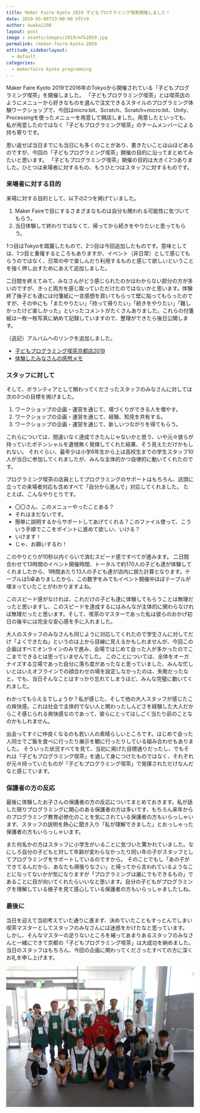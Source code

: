 ```yaml
---
title: Maker Faire Kyoto 2019 子どもプログラミング喫茶開催しました！
date: 2019-05-06T23:00:00 UTC+9
author: kwaka1208
layout: post
image : assets/images/2019/mfk2019.jpg
permalink: /maker-faire-kyoto-2019
attitude_sidebarlayout:
  - default
categories:
  - makerfaire kyoto programming
---
```

Maker Faire Kyoto 2019で2016年のTokyoから開催されている「子どもプログラミング喫茶」を開催しました。
「子どもプログラミング喫茶」とは喫茶店のようにメニューから好きなものを選んで注文できるスタイルのプログラミング体験ワークショップで、今回はmicro:bit、Scratch、Scratch+micro:bit、Unity、Processingを使ったメニューを用意して開店しました。用意したといっても、私が用意したのではなく「子どもプログラミング喫茶」のチームメンバーによる持ち寄りです。

思い返せば当日までにも当日にも多くのことがあり、書きたいことは山ほどあるのですが、今回の「子どもプログラミング喫茶」開催の目的に沿ってまとめてみたいと思います。
「子どもプログラミング喫茶」開催の目的は大きく2つありました。ひとつは来場者に対するもの、もうひとつはスタッフに対するものです。

### 来場者に対する目的
来場に対する目的として、以下の2つを掲げていました。

1. Maker Faireで目にするさまざまなものは自分も関われる可能性に気づいてもらう。
2. 当日体験して終わりではなくて、帰ってから続きをやりたいと思ってもらう。

1つ目はTokyoを踏襲したもので、2つ目は今回追加したものです。意味としては、1つ目と重複するところもありますが、イベント（非日常）として感じてもらうのではなく、日常の中で楽しんだり利用するものと感じて欲しいということを強く押し出すためにあえて追加しました。

二日間を終えてみて、みなさんがどう感じられたのかはわからない部分の方が多いのですが、きっと両方を感じ取っていただけたのではないかと思います。体験終了後子ども達には付箋紙に一言感想を買いてもらって壁に貼ってもらったのですが、その中にも「またやりたい」「持って帰りたい」「続きをやりたい」「難しかったけど楽しかった」といったコメントがたくさんありました。これらの付箋紙は一枚一枚写真に納めて記録していますので、整理ができたら後日公開します。

（追記）アルバムへのリンクを追加しました。
- [子どもプログラミング喫茶京都店2019](https://photos.app.goo.gl/tmYLfDhunEky6zhk7)
- [体験したみなさんの感想メモ](https://photos.app.goo.gl/BNm3M8D8TbpAsk2HA)

### スタッフに対して
そして、ボランティアとして関わってくださったスタッフのみなさんに対しては次の3つの目標を掲げました。

1. ワークショップの企画・運営を通じて、場づくりができる人を増やす。
2. ワークショップの企画・運営を通じて、経験、知見を共有する。
3. ワークショップの企画・運営を通じて、新しいつながりを得てもらう。

これらについては、間違いなく達成できたんじゃないかと思う、いや元々彼らが持っていたポテンシャルを遺憾無く発揮してくれた結果、そう見えただけかもしれない。
それぐらい、最年少は小学6年生から上は高校生までの学生スタッフ10人が当日に参加してくれましたが、みんな主体的かつ自律的に動いてくれたのです。

プログラミング喫茶の店員としてプログラミングのサポートはもちろん、店頭に立っての来場者対応も含めすべて「自分から進んで」対応してくれました。
たとえば、こんなやりとりです。

- 〇〇さん、このメニューやったことある？
- それはまだないです。
- 簡単に説明するからサポートしてあげてくれる？このファイル使って、こういう手順でここをポイントに進めて欲しい、いける？
- いけます！
- じゃ、お願いするわ！

このやりとりが10秒以内ぐらいで済むスピード感ですべてが進みます。
二日間合わせて13時間のイベント開催時間、トータルで約170人の子ども達が体験してくれましたから、1時間あたり13人の子ども達が店内に居た計算となります。テーブルは5卓ありましたから、この数字をみてもイベント開催中ほぼテーブルが埋まっていたことがわかりますよね。

このスピード感がなければ、これだけの子ども達に体験してもらうことは無理だったと思いますし、このスピードを達成するにはみんなが主体的に関わらなければ無理だったと思います。そして、喫茶のマスターであった私は彼らのおかげ初日の後半には完全な安心感を手に入れました。

大人のスタッフのみなさんも同じように対応してくれたので学生さんに対してだけ「よくできたね」というのは上から目線に見えるかもしれませんが、今回この企画はすべてオンラインのみで進み、会場ではじめて会った人が多かったのでここまでできるとは思っていませんでした。
このことについては、全体をオーガナイズする立場であった自分に落ち度があったなと思っていました、みんな忙しいとはいえオフラインでの顔合わせの場を設定しなかったのは、失敗だったなと。でも、当日そんなことはすっかり忘れてしまうほど、みんな完璧に動いてくれました。

わかってもらえるでしょうか？私が感じた、そして他の大人スタッフが感じたこの爽快感。これは社会で主体的でない人と関わったしんどさを経験した大人だからこそ感じられる爽快感なのであって、彼らにとってはしごく当たり前のことなのかもしれません。

出会ってすぐに仲良くなるのも若い人の素晴らしいところです。はじめて会った人同士でご飯を食べに行ったり展示を観に行ったりしている組み合わせもありました。
そういった状況すべてを見て、当初に掲げた目標通りだったし、でもそれは「子どもプログラミング喫茶」を通して身につけたものではなく、それぞれが元々持っていたものが「子どもプログラミング喫茶」で発揮されただけなんだなと感じています。

### 保護者の方の反応
最後に体験したお子さんの保護者の方の反応についてまとめておきます。私が話した限りプログラミングに関心のある保護者の方は多いです、もちろん来年からのプログラミング教育必修化のことを気にされている保護者の方もいらっしゃいます、スタッフの説明を熱心に聞き入り「私が理解できました」とおっしゃった保護者の方もいらっしゃいます。

また何名かの方はスタッフに小学生がいることに気づいた驚かれていました。なにしろ自分の子どもと対して年齢が変わらなかったり同い年の子がスタッフとしてプログラミングをサポートしているのですから。
そのことでもし「あの子ができてるんだから、あなたも頑張りなさい」と帰ってから言われているようなことになってないかが気になりますが「プログラミングは誰にでもできるもの」であることに目が向いてくれたらいいなと思います。自分の子どもがプログラミングを理解している様子を見て感心している保護者の方もいらっしゃましたしね。

### 最後に
当日を迎えて当初考えていた通りに進まず、決めていたこともすっとんでしまい喫茶マスターとしてスタッフのみなさんには迷惑をかけたなと思っています。
しかし、そんなマスターの足りないところを補ってあまりあるスタッフのみなさんと一緒にできて京都の「子どもプログラミング喫茶」は大成功を納めました。
当日のスタッフはもちろん、今回の企画に関わってくださったすべての方に深くお礼を申し上げます。

![集合写真](/assets/images/2019/mfk2019.jpg)
